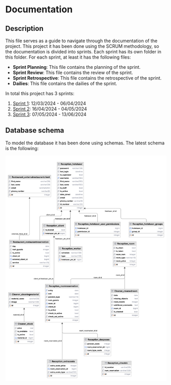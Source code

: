# Documentation

## Description

This file serves as a guide to navigate through the documentation of the project. This project it has been done using
the SCRUM methodology, so the documentation is divided into sprints. Each sprint has its own folder in this folder. For
each sprint, at least it has the following files:

- **Sprint Planning**: This file contains the planning of the sprint.
- **Sprint Review**: This file contains the review of the sprint.
- **Sprint Retrospective**: This file contains the retrospective of the sprint.
- **Dailies**: This file contains the dailies of the sprint.

In total this project has 3 sprints:

1. [Sprint 1](./sprint1): 12/03/2024 - 06/04/2024
2. [Sprint 2](./sprint2): 16/04/2024 - 04/05/2024
3. [Sprint 3](./sprint3): 07/05/2024 - 13/06/2024

## Database schema

To model the database it has been done using schemas. The latest schema is the following:

![Database schema](./database_schema/database_schema_v3.png)
